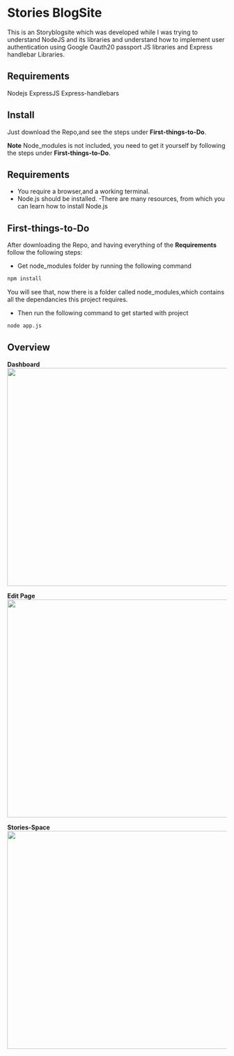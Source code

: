 # Stories BlogSite
This is an Storyblogsite which was developed while I was trying to understand NodeJS and its libraries and understand how to implement user authentication using Google Oauth20 passport JS libraries and Express handlebar Libraries. 

## Requirements
Nodejs
ExpressJS
Express-handlebars

## Install
Just download the Repo,and see the steps under **First-things-to-Do**.

**Note**
Node_modules is not included, you need to get it yourself by following the steps under **First-things-to-Do**.

## Requirements
- You require a browser,and a working terminal.
- Node.js should be installed.
    -There are many resources, from which you can learn how to install Node.js

## First-things-to-Do
After downloading the Repo, and having everything of the **Requirements** follow the following steps:
- Get node_modules folder by running the following command
```sh
npm install
```
You will see that, now there is a folder called node_modules,which contains all the dependancies this project requires.
- Then run the following command to get started with project
```sh
node app.js
```
## Overview

**Dashboard**
<img src="https://user-images.githubusercontent.com/75497269/131754757-719ecc8d-36c3-49e2-bd83-a9bd02388405.png" width="1000" height="500">

**Edit Page**
<img src="https://user-images.githubusercontent.com/75497269/131754749-4ae6725a-8b8f-4d52-af04-ffa6627904b2.png" width="1000" height="500">

**Stories-Space**
<img src="https://user-images.githubusercontent.com/75497269/131755570-5a7af632-adce-4875-8f81-f5ed4a62084b.png" width="1000" height="500">

